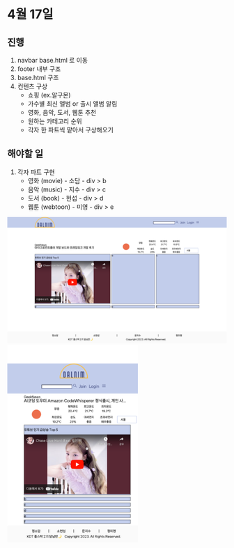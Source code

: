 # 4월 17일

## 진행
1. navbar base.html 로 이동
2. footer 내부 구조
3. base.html 구조
4. 컨텐츠 구상
    - 쇼핑 (ex.알구몬)
    - 가수별 최신 앨범 or 출시 앨범 알림
    - 영화, 음악, 도서, 웹툰 추천
    - 원하는 카테고리 순위
    - 각자 한 파트씩 맡아서 구상해오기

## 해야할 일    
1. 각자 파트 구현
    - 영화 (movie) - 소담 - div > b
    - 음악 (music) - 지수 - div > c
    - 도서 (book) - 현섭 - div > d
    - 웹툰 (webtoon) - 미영 - div > e

<img src="../img/230417_1.png" width=600px>
<img src="../img/230417_2.png" width=300px>